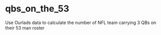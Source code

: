 # qbs_on_the_53
Use Ourlads data to calculate the number of NFL team carrying 3 QBs on their 53 man roster
